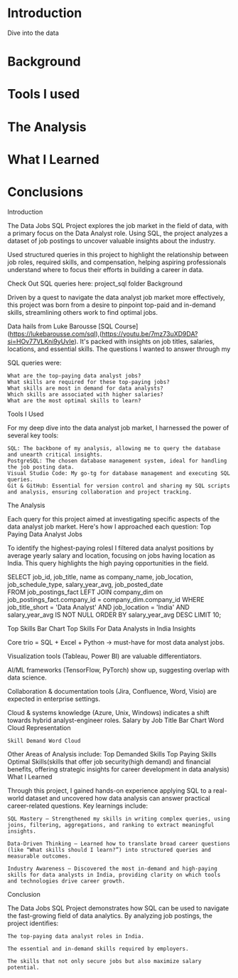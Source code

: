 # Introduction
Dive into the data

# Background
# Tools I used
# The Analysis
# What I Learned
# Conclusions
Introduction

The Data Jobs SQL Project explores the job market in the field of data, with a primary focus on the Data Analyst role. Using SQL, the project analyzes a dataset of job postings to uncover valuable insights about the industry.

Used structured queries in this project to highlight the relationship between job roles, required skills, and compensation, helping aspiring professionals understand where to focus their efforts in building a career in data.

Check Out SQL queries here: project_sql folder
Background

Driven by a quest to navigate the data analyst job market more effectively, this project was born from a desire to pinpoint top-paid and in-demand skills, streamlining others work to find optimal jobs.

Data hails from Luke Barousse [SQL Course] (https://lukebarousse.com/sql),(https://youtu.be/7mz73uXD9DA?si=HOv77VLKni9yUvIe). It's packed with insights on job titles, salaries, locations, and essential skills.
The questions I wanted to answer through my

SQL queries were:

    What are the top-paying data analyst jobs?
    What skills are required for these top-paying jobs?
    What skills are most in demand for data analysts?
    Which skills are associated with higher salaries?
    What are the most optimal skills to learn?

Tools I Used

For my deep dive into the data analyst job market, I harnessed the power of several key tools:

    SQL: The backbone of my analysis, allowing me to query the database and unearth critical insights.
    PostgreSQL: The chosen database management system, ideal for handling the job posting data.
    Visual Studio Code: My go-tg for database management and executing SQL queries.
    Git & GitHub: Essential for version control and sharing my SQL scripts and analysis, ensuring collaboration and project tracking.

The Analysis

Each query for this project aimed at investigating specific aspects of the data analyst job market. Here's how I approached each question:
Top Paying Data Analyst Jobs

To identify the highest-paying rolesI I filtered data analyst positions by average yearly salary and location, focusing on jobs having location as India. This query highlights the high paying opportunities in the field.

SELECT
    job_id,
    job_title,
    name as company_name,
    job_location,
    job_schedule_type,
    salary_year_avg,
    job_posted_date    
FROM
    job_postings_fact
LEFT JOIN company_dim on job_postings_fact.company_id = company_dim.company_id
WHERE
    job_title_short = 'Data Analyst' AND
    job_location = 'India' AND
    salary_year_avg IS NOT NULL
ORDER BY
    salary_year_avg DESC
LIMIT 10;

Top Skills Bar Chart
Top Skills For Data Analysts in India
Insights

Core trio = SQL + Excel + Python → must-have for most data analyst jobs.

Visualization tools (Tableau, Power BI) are valuable differentiators.

AI/ML frameworks (TensorFlow, PyTorch) show up, suggesting overlap with data science.

Collaboration & documentation tools (Jira, Confluence, Word, Visio) are expected in enterprise settings.

Cloud & systems knowledge (Azure, Unix, Windows) indicates a shift towards hybrid analyst-engineer roles. Salary by Job Title Bar Chart
Word Cloud Representation

    Skill Demand Word Cloud

Other Areas of Analysis include:
Top Demanded Skills
Top Paying Skills
Optimal Skills(skills that offer job security(high demand) and financial benefits, offering strategic insights for career development in data analysis)
What I Learned

Through this project, I gained hands-on experience applying SQL to a real-world dataset and uncovered how data analysis can answer practical career-related questions. Key learnings include:

    SQL Mastery – Strengthened my skills in writing complex queries, using joins, filtering, aggregations, and ranking to extract meaningful insights.

    Data-Driven Thinking – Learned how to translate broad career questions (like “What skills should I learn?”) into structured queries and measurable outcomes.

    Industry Awareness – Discovered the most in-demand and high-paying skills for data analysts in India, providing clarity on which tools and technologies drive career growth.

Conclusion

The Data Jobs SQL Project demonstrates how SQL can be used to navigate the fast-growing field of data analytics. By analyzing job postings, the project identifies:

    The top-paying data analyst roles in India.

    The essential and in-demand skills required by employers.

    The skills that not only secure jobs but also maximize salary potential.
